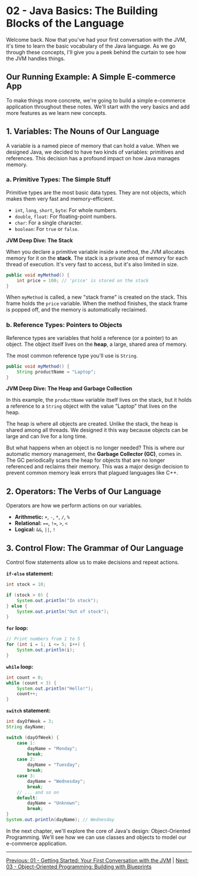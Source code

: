 # 02 - Java Basics: The Building Blocks of the Language

Welcome back. Now that you've had your first conversation with the JVM, it's time to learn the basic vocabulary of the Java language. As we go through these concepts, I'll give you a peek behind the curtain to see how the JVM handles things.

## Our Running Example: A Simple E-commerce App

To make things more concrete, we're going to build a simple e-commerce application throughout these notes. We'll start with the very basics and add more features as we learn new concepts.

## 1. Variables: The Nouns of Our Language

A variable is a named piece of memory that can hold a value. When we designed Java, we decided to have two kinds of variables: primitives and references. This decision has a profound impact on how Java manages memory.

### a. Primitive Types: The Simple Stuff

Primitive types are the most basic data types. They are not objects, which makes them very fast and memory-efficient.

*   `int`, `long`, `short`, `byte`: For whole numbers.
*   `double`, `float`: For floating-point numbers.
*   `char`: For a single character.
*   `boolean`: For `true` or `false`.

**JVM Deep Dive: The Stack**

When you declare a primitive variable inside a method, the JVM allocates memory for it on the **stack**. The stack is a private area of memory for each thread of execution. It's very fast to access, but it's also limited in size.

```java
public void myMethod() {
    int price = 100; // 'price' is stored on the stack
}
```

When `myMethod` is called, a new "stack frame" is created on the stack. This frame holds the `price` variable. When the method finishes, the stack frame is popped off, and the memory is automatically reclaimed.

### b. Reference Types: Pointers to Objects

Reference types are variables that hold a reference (or a pointer) to an object. The object itself lives on the **heap**, a large, shared area of memory.

The most common reference type you'll use is `String`.

```java
public void myMethod() {
    String productName = "Laptop";
}
```

**JVM Deep Dive: The Heap and Garbage Collection**

In this example, the `productName` variable itself lives on the stack, but it holds a reference to a `String` object with the value "Laptop" that lives on the heap.

The heap is where all objects are created. Unlike the stack, the heap is shared among all threads. We designed it this way because objects can be large and can live for a long time.

But what happens when an object is no longer needed? This is where our automatic memory management, the **Garbage Collector (GC)**, comes in. The GC periodically scans the heap for objects that are no longer referenced and reclaims their memory. This was a major design decision to prevent common memory leak errors that plagued languages like C++.

## 2. Operators: The Verbs of Our Language

Operators are how we perform actions on our variables.

*   **Arithmetic:** `+`, `-`, `*`, `/`, `%`
*   **Relational:** `==`, `!=`, `>`, `<`
*   **Logical:** `&&`, `||`, `!`

## 3. Control Flow: The Grammar of Our Language

Control flow statements allow us to make decisions and repeat actions.

**`if-else` statement:**
```java
int stock = 10;

if (stock > 0) {
    System.out.println("In stock");
} else {
    System.out.println("Out of stock");
}
```

**`for` loop:**
```java
// Print numbers from 1 to 5
for (int i = 1; i <= 5; i++) {
    System.out.println(i);
}
```

**`while` loop:**
```java
int count = 0;
while (count < 3) {
    System.out.println("Hello!");
    count++;
}
```

**`switch` statement:**
```java
int dayOfWeek = 3;
String dayName;

switch (dayOfWeek) {
    case 1:
        dayName = "Monday";
        break;
    case 2:
        dayName = "Tuesday";
        break;
    case 3:
        dayName = "Wednesday";
        break;
    // ... and so on
    default:
        dayName = "Unknown";
        break;
}
System.out.println(dayName); // Wednesday
```

In the next chapter, we'll explore the core of Java's design: Object-Oriented Programming. We'll see how we can use classes and objects to model our e-commerce application.

---

[Previous: 01 - Getting Started: Your First Conversation with the JVM](../01-Getting-Started/README.md) | [Next: 03 - Object-Oriented Programming: Building with Blueprints](../03-Object-Oriented-Programming/README.md)
